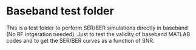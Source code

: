 # Baseband test folder
This is a test folder to perform SER/BER simulations directly in baseband (No RF intgeration needed). Just to test the validity of baseband MATLAB codes and to get the SER/BER curves as a function of SNR.
